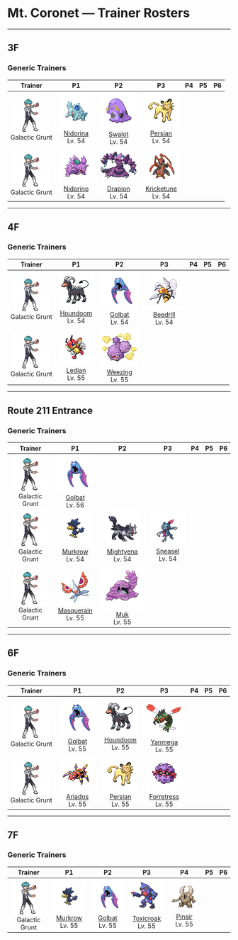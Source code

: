 # Mt. Coronet — Trainer Rosters

---

## 3F


### Generic Trainers

| Trainer | P1 | P2 | P3 | P4 | P5 | P6 |
|:-------:|:--:|:--:|:--:|:--:|:--:|:--:|
| ![Galactic Grunt](../../assets/trainers/galactic_grunt.png "Galactic Grunt")<br>Galactic Grunt | ![Nidorina](../../assets/sprites/nidorina/front.gif "Nidorina")<br>[Nidorina](../../pokemon/nidorina.md/)<br>Lv. 54 | ![Swalot](../../assets/sprites/swalot/front.gif "Swalot")<br>[Swalot](../../pokemon/swalot.md/)<br>Lv. 54 | ![Persian](../../assets/sprites/persian/front.gif "Persian")<br>[Persian](../../pokemon/persian.md/)<br>Lv. 54 |
| ![Galactic Grunt](../../assets/trainers/galactic_grunt.png "Galactic Grunt")<br>Galactic Grunt | ![Nidorino](../../assets/sprites/nidorino/front.gif "Nidorino")<br>[Nidorino](../../pokemon/nidorino.md/)<br>Lv. 54 | ![Drapion](../../assets/sprites/drapion/front.gif "Drapion")<br>[Drapion](../../pokemon/drapion.md/)<br>Lv. 54 | ![Kricketune](../../assets/sprites/kricketune/front.gif "Kricketune")<br>[Kricketune](../../pokemon/kricketune.md/)<br>Lv. 54 |


---

## 4F


### Generic Trainers

| Trainer | P1 | P2 | P3 | P4 | P5 | P6 |
|:-------:|:--:|:--:|:--:|:--:|:--:|:--:|
| ![Galactic Grunt](../../assets/trainers/galactic_grunt.png "Galactic Grunt")<br>Galactic Grunt | ![Houndoom](../../assets/sprites/houndoom/front.gif "Houndoom")<br>[Houndoom](../../pokemon/houndoom.md/)<br>Lv. 54 | ![Golbat](../../assets/sprites/golbat/front.gif "Golbat")<br>[Golbat](../../pokemon/golbat.md/)<br>Lv. 54 | ![Beedrill](../../assets/sprites/beedrill/front.gif "Beedrill")<br>[Beedrill](../../pokemon/beedrill.md/)<br>Lv. 54 |
| ![Galactic Grunt](../../assets/trainers/galactic_grunt.png "Galactic Grunt")<br>Galactic Grunt | ![Ledian](../../assets/sprites/ledian/front.gif "Ledian")<br>[Ledian](../../pokemon/ledian.md/)<br>Lv. 55 | ![Weezing](../../assets/sprites/weezing/front.gif "Weezing")<br>[Weezing](../../pokemon/weezing.md/)<br>Lv. 55 |


---

## Route 211 Entrance


### Generic Trainers

| Trainer | P1 | P2 | P3 | P4 | P5 | P6 |
|:-------:|:--:|:--:|:--:|:--:|:--:|:--:|
| ![Galactic Grunt](../../assets/trainers/galactic_grunt.png "Galactic Grunt")<br>Galactic Grunt | ![Golbat](../../assets/sprites/golbat/front.gif "Golbat")<br>[Golbat](../../pokemon/golbat.md/)<br>Lv. 56 |
| ![Galactic Grunt](../../assets/trainers/galactic_grunt.png "Galactic Grunt")<br>Galactic Grunt | ![Murkrow](../../assets/sprites/murkrow/front.gif "Murkrow")<br>[Murkrow](../../pokemon/murkrow.md/)<br>Lv. 54 | ![Mightyena](../../assets/sprites/mightyena/front.gif "Mightyena")<br>[Mightyena](../../pokemon/mightyena.md/)<br>Lv. 54 | ![Sneasel](../../assets/sprites/sneasel/front.gif "Sneasel")<br>[Sneasel](../../pokemon/sneasel.md/)<br>Lv. 54 |
| ![Galactic Grunt](../../assets/trainers/galactic_grunt.png "Galactic Grunt")<br>Galactic Grunt | ![Masquerain](../../assets/sprites/masquerain/front.gif "Masquerain")<br>[Masquerain](../../pokemon/masquerain.md/)<br>Lv. 55 | ![Muk](../../assets/sprites/muk/front.gif "Muk")<br>[Muk](../../pokemon/muk.md/)<br>Lv. 55 |


---

## 6F


### Generic Trainers

| Trainer | P1 | P2 | P3 | P4 | P5 | P6 |
|:-------:|:--:|:--:|:--:|:--:|:--:|:--:|
| ![Galactic Grunt](../../assets/trainers/galactic_grunt.png "Galactic Grunt")<br>Galactic Grunt | ![Golbat](../../assets/sprites/golbat/front.gif "Golbat")<br>[Golbat](../../pokemon/golbat.md/)<br>Lv. 55 | ![Houndoom](../../assets/sprites/houndoom/front.gif "Houndoom")<br>[Houndoom](../../pokemon/houndoom.md/)<br>Lv. 55 | ![Yanmega](../../assets/sprites/yanmega/front.gif "Yanmega")<br>[Yanmega](../../pokemon/yanmega.md/)<br>Lv. 55 |
| ![Galactic Grunt](../../assets/trainers/galactic_grunt.png "Galactic Grunt")<br>Galactic Grunt | ![Ariados](../../assets/sprites/ariados/front.gif "Ariados")<br>[Ariados](../../pokemon/ariados.md/)<br>Lv. 55 | ![Persian](../../assets/sprites/persian/front.gif "Persian")<br>[Persian](../../pokemon/persian.md/)<br>Lv. 55 | ![Forretress](../../assets/sprites/forretress/front.gif "Forretress")<br>[Forretress](../../pokemon/forretress.md/)<br>Lv. 55 |


---

## 7F


### Generic Trainers

| Trainer | P1 | P2 | P3 | P4 | P5 | P6 |
|:-------:|:--:|:--:|:--:|:--:|:--:|:--:|
| ![Galactic Grunt](../../assets/trainers/galactic_grunt.png "Galactic Grunt")<br>Galactic Grunt | ![Murkrow](../../assets/sprites/murkrow/front.gif "Murkrow")<br>[Murkrow](../../pokemon/murkrow.md/)<br>Lv. 55 | ![Golbat](../../assets/sprites/golbat/front.gif "Golbat")<br>[Golbat](../../pokemon/golbat.md/)<br>Lv. 55 | ![Toxicroak](../../assets/sprites/toxicroak/front.gif "Toxicroak")<br>[Toxicroak](../../pokemon/toxicroak.md/)<br>Lv. 55 | ![Pinsir](../../assets/sprites/pinsir/front.gif "Pinsir")<br>[Pinsir](../../pokemon/pinsir.md/)<br>Lv. 55 |

